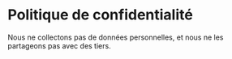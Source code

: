 # Politique de confidentialité

Nous ne collectons pas de données personnelles, et nous ne les partageons pas avec des tiers.
